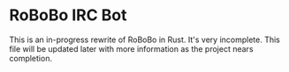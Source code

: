 RoBoBo IRC Bot
==============

This is an in-progress rewrite of RoBoBo in Rust. It's very incomplete.
This file will be updated later with more information as the project nears completion.